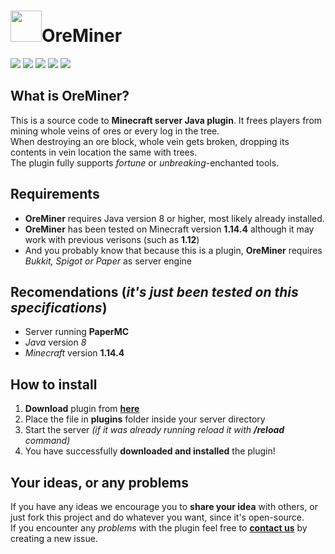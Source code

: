 #  <img src="https://gamepedia.cursecdn.com/minecraft_gamepedia/9/97/Diamond_Ore.png" height=50 width=50>OreMiner
 ![](https://img.shields.io/github/v/release/ULTUX/OreMiner) ![](https://img.shields.io/github/downloads/ULTUX/OreMiner/total) ![](https://img.shields.io/github/issues/ULTUX/OreMiner) ![](https://img.shields.io/github/commit-activity/m/ULTUX/OreMiner) ![](https://img.shields.io/github/license/ULTUX/OreMiner)
## What is OreMiner?
This is a source code to **Minecraft server Java plugin**. It frees players from mining whole veins of ores or every log in the tree.  
When destroying an ore block, whole vein gets broken, dropping its contents in vein location the same with trees.  
The plugin fully supports _fortune_ or _unbreaking_-enchanted tools.
## Requirements
  * **OreMiner** requires Java version 8 or higher, most likely already installed.
  * **OreMiner** has been tested on Minecraft version **1.14.4** although it may work with previous verisons (such as **1.12**)
  * And you probably know that because this is a plugin, **OreMiner** requires _Bukkit, Spigot or Paper_ as server engine
  
## Recomendations (**_it's just been tested on this specifications_**)
  * Server running **PaperMC**
  * _Java_ version *8*
  * _Minecraft_ version **1.14.4**

## How to install
  1. **Download** plugin from **[here](https://github.com/ULTUX/OreMiner/releases)**
  2. Place the file in **plugins** folder inside your server directory
  3. Start the server _(if it was already running reload it with **/reload** command)_
  4. You have successfully **downloaded and installed** the plugin!
  
  ## Your ideas, or any problems
  If you have any ideas we encourage you to **share your idea** with others, or just fork this project and do whatever you want, since it's open-source.  
  If you encounter any _problems_ with the plugin feel free to [**contact us**](https://github.com/ULTUX/OreMiner/issues) by creating a new issue.
